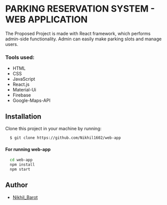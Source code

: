 # PARKING RESERVATION SYSTEM - WEB APPLICATION

The Proposed Project is made with React framework,
which performs admin-side functionality. Admin can
easily make parking slots and manage users.

### Tools used:

- HTML
- CSS
- JavaScript
- React.js
- Material-Ui
- Firebase
- Google-Maps-API

## Installation

Clone this project in your machine by running:

```bash
  $ git clone https://github.com/Nikhil1602/web-app
```

#### For running web-app

```bash
  cd web-app
  npm install
  npm start
```

## Author

- [Nikhil_Barot](https://github.com/Nikhil1602)

